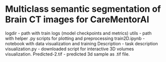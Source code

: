 # Multiclass semantic segmentation of Brain CT images for CareMentorAI
logdir - path with train logs (model checkpoints and metrics)
utils - path with helper .py scripts for plotting and preprocessing
train2D.ipynb - notebook with data visualization and training
Description - task description
visualization.py - downloaded script for interactive 3D volumes visualization.
Predicted-2.tif - predicted 3d sample as .tif file.